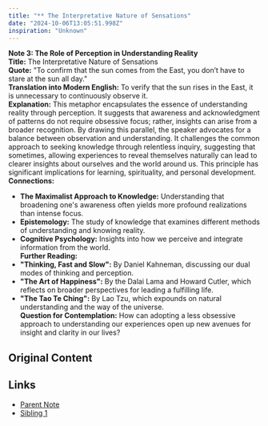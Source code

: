```yaml
---
title: "** The Interpretative Nature of Sensations"
date: "2024-10-06T13:05:51.998Z"
inspiration: "Unknown"
---
```


**Note 3: The Role of Perception in Understanding Reality**  
**Title:** The Interpretative Nature of Sensations  
**Quote:** "To confirm that the sun comes from the East, you don’t have to stare at the sun all day."  
**Translation into Modern English:** To verify that the sun rises in the East, it is unnecessary to continuously observe it.  
**Explanation:** This metaphor encapsulates the essence of understanding reality through perception. It suggests that awareness and acknowledgment of patterns do not require obsessive focus; rather, insights can arise from a broader recognition. By drawing this parallel, the speaker advocates for a balance between observation and understanding. It challenges the common approach to seeking knowledge through relentless inquiry, suggesting that sometimes, allowing experiences to reveal themselves naturally can lead to clearer insights about ourselves and the world around us. This principle has significant implications for learning, spirituality, and personal development.  
**Connections:**  
- **The Maximalist Approach to Knowledge:** Understanding that broadening one's awareness often yields more profound realizations than intense focus.  
- **Epistemology:** The study of knowledge that examines different methods of understanding and knowing reality.  
- **Cognitive Psychology:** Insights into how we perceive and integrate information from the world.  
**Further Reading:**  
- **"Thinking, Fast and Slow":** By Daniel Kahneman, discussing our dual modes of thinking and perception.  
- **"The Art of Happiness":** By the Dalai Lama and Howard Cutler, which reflects on broader perspectives for leading a fulfilling life.  
- **"The Tao Te Ching":** By Lao Tzu, which expounds on natural understanding and the way of the universe.  
**Question for Contemplation:** How can adopting a less obsessive approach to understanding our experiences open up new avenues for insight and clarity in our lives?  



## Original Content



## Links

- [Parent Note](/parent-note.md)
- [Sibling 1](/zettel1.md)
